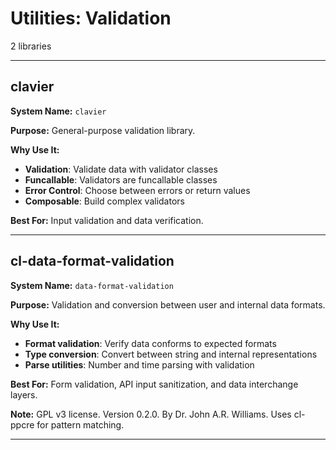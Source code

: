 # Utilities: Validation

2 libraries

---

## clavier

**System Name:** `clavier`

**Purpose:** General-purpose validation library.

**Why Use It:**
- **Validation**: Validate data with validator classes
- **Funcallable**: Validators are funcallable classes
- **Error Control**: Choose between errors or return values
- **Composable**: Build complex validators

**Best For:** Input validation and data verification.

---


## cl-data-format-validation

**System Name:** `data-format-validation`

**Purpose:** Validation and conversion between user and internal data formats.

**Why Use It:**
- **Format validation**: Verify data conforms to expected formats
- **Type conversion**: Convert between string and internal representations
- **Parse utilities**: Number and time parsing with validation

**Best For:** Form validation, API input sanitization, and data interchange layers.

**Note:** GPL v3 license. Version 0.2.0. By Dr. John A.R. Williams. Uses cl-ppcre for pattern matching.

---


